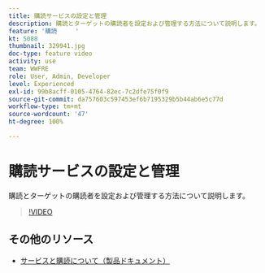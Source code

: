 ```yaml
---
title: 購読サービスの設定と管理
description: 購読とターゲットの購読者を設定および管理する方法について説明します。
feature: '購読     '
kt: 5088
thumbnail: 329941.jpg
doc-type: feature video
activity: use
team: WWFRE
role: User, Admin, Developer
level: Experienced
exl-id: 99b8acff-0105-4764-82ec-7c2dfe75f0f9
source-git-commit: da757603c597453ef6b7195329b5b44ab6e5c77d
workflow-type: tm+mt
source-wordcount: '47'
ht-degree: 100%

---
```


# 購読サービスの設定と管理

購読とターゲットの購読者を設定および管理する方法について説明します。

>[!VIDEO](https://video.tv.adobe.com/v/329941?quality=12)

## その他のリソース

* [サービスと購読について（製品ドキュメント）](https://experienceleague.adobe.com/docs/campaign-classic/using/sending-messages/subscriptions-and-referrals/about-services-and-subscriptions.html?lang=ja)
